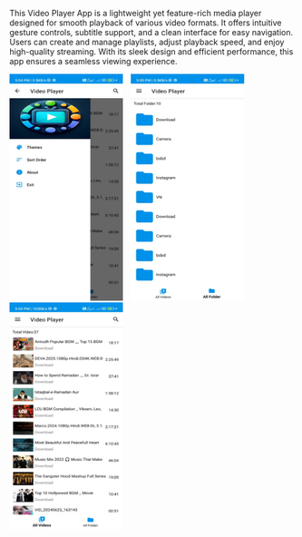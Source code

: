 This Video Player App is a lightweight yet feature-rich media player designed for smooth playback of various video formats. It offers intuitive gesture controls, subtitle support, and a clean interface for easy navigation. Users can create and manage playlists, adjust playback speed, and enjoy high-quality streaming. With its sleek design and efficient performance, this app ensures a seamless viewing experience.
<p>
  <img src="https://github.com/Shahabuddin280/VideoPlayer/blob/main/assets/1.jpg" alt="Home" width="200" height="400" style="margin-right: 10px;">
  <img src="https://github.com/Shahabuddin280/VideoPlayer/blob/main/assets/3.jpg" alt="Folder" width="200" height="400" style="margin-right: 10px;">
  <img src="https://github.com/Shahabuddin280/VideoPlayer/blob/main/assets/4.jpg" alt="Player" width="200" height="400">
</p>

